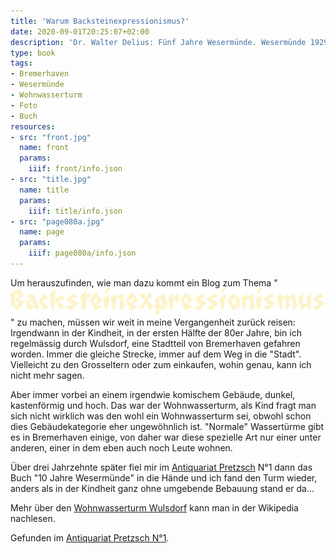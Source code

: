```yaml
---
title: 'Warum Backsteinexpressionismus?'
date: 2020-09-01T20:25:07+02:00
description: 'Dr. Walter Delius: Fünf Jahre Wesermünde. Wesermünde 1929. <a class="worldcat" href="http://www.worldcat.org/oclc/257313922">&nbsp;</a>'
type: book
tags:
- Bremerhaven
- Wesermünde
- Wohnwasserturm
- Foto
- Buch
resources:
- src: "front.jpg"
  name: front
  params:
    iiif: front/info.json
- src: "title.jpg"
  name: title
  params:
    iiif: title/info.json
- src: "page080a.jpg"
  name: page
  params:
    iiif: page080a/info.json
---
```


Um herauszufinden, wie man dazu kommt ein Blog zum Thema "<img src="/images/header.svg" alt="Backsteinexpressionismus" class="inline-title">" zu machen, müssen wir weit in meine Vergangenheit zurück reisen:
Irgendwann in der Kindheit, in der ersten Hälfte der 80er Jahre, bin ich regelmässig durch Wulsdorf, eine Stadtteil von Bremerhaven gefahren worden. Immer die gleiche Strecke, immer auf dem Weg in die "Stadt". Vielleicht zu den Grosseltern oder zum einkaufen, wohin genau, kann ich nicht mehr sagen.

<!--more-->

Aber immer vorbei an einem irgendwie komischem Gebäude, dunkel, kastenförmig und hoch. Das war der Wohnwasserturm, als Kind fragt man sich nicht wirklich was den wohl ein Wohnwasserturm sei, obwohl schon dies Gebäudekategorie eher ungewöhnlich ist. "Normale" Wassertürme gibt es in Bremerhaven einige, von daher war diese spezielle Art nur einer unter anderen, einer in dem eben auch noch Leute wohnen.

Über drei Jahrzehnte später fiel mir im [Antiquariat Pretzsch](https://antiquariat-pretzsch.de/) N°1 dann das Buch "10 Jahre Wesermünde" in die Hände und ich fand den Turm wieder, anders als in der Kindheit ganz ohne umgebende Bebauung stand er da...

Mehr über den [Wohnwasserturm Wulsdorf](https://de.wikipedia.org/wiki/Wohnwasserturm_Wulsdorf) kann man in der Wikipedia nachlesen.

<div class="source">Gefunden im <a href="https://antiquariat-pretzsch.de/">Antiquariat Pretzsch N°1</a>.</div>
